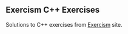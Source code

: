 ## Exercism C++ Exercises

Solutions to C++ exercises from [Exercism](https://exercism.org/tracks/cpp/exercises) site.
